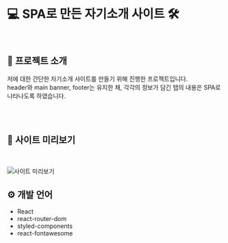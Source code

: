 # 💻 SPA로 만든 자기소개 사이트 🛠

<br/>

## 🎤 프로젝트 소개

저에 대한 간단한 자기소개 사이트를 만들기 위해 진행한 프로젝트입니다. \
header와 main banner, footer는 유지한 채, 각각의 정보가 담긴 탭의 내용은 SPA로 나타나도록 하였습니다.

<br/>
<br/>

## 👀 사이트 미리보기

<br/>

![사이트 미리보기](https://user-images.githubusercontent.com/96231175/210584258-10ae0226-0f4c-4d3f-8e87-7a397fbc1892.png)


## ⚙ 개발 언어

- React
- react-router-dom
- styled-components
- react-fontawesome
